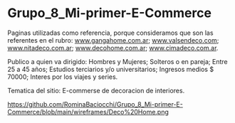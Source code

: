 # Grupo_8_Mi-primer-E-Commerce
Paginas utilizadas como referencia, porque consideramos que son las referentes en el rubro:
    www.gangahome.com.ar;
    www.valsendeco.com;
    www.nitadeco.com.ar;
    www.decohome.com.ar;
    www.cimadeco.com.ar.

Publico a quien va dirigido:
Hombres y Mujeres;
Solteros o en pareja;
Entre 25 a 45 años;
Estudios terciarios y/o universitarios;
Ingresos medios $ 70000;
Interes por los viajes y series.

Tematica del sitio: E-commerse de decoracion de interiores.

https://github.com/RominaBaciocchi/Grupo_8_Mi-primer-E-Commerce/blob/main/wireframes/Deco%20Home.png
